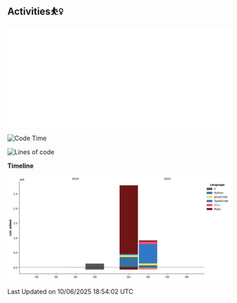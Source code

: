 <!-- 
## WORKS🍋

| Project     | Created At | Duration | Preview                                                        | Link                                                                       | Frame                                                                                   | Description                                                            |
| ----------- | ---------- | -------- | -------------------------------------------------------------- | -------------------------------------------------------------------------- | --------------------------------------------------------------------------------------- | ---------------------------------------------------------------------- |
| Notion Lecture  | 2025-04    | WIP   |     | [GITHUB](https://github.com/QWERTOP18/HabitTracker-NotionDB)        | <img src="https://skillicons.dev/icons?i=notion,discord,githubactions" height="50px"> |  [Lecture-Note](https://knotty-sprite-6fb.notion.site/Notion-Lexture-1dfd2242f53b80f7af01dcedfcbf6580)                                                     |
| IceBreaker  | 2025-04    | 2 days   | <img src="https://github.com/QWERTOP18/QWERTOP18/blob/main/assets/IceBreaker.png" alt="Ice" width="100px">    | [PDF](https://github.com/QWERTOP18/SLIDES/blob/main/IceBreaker.pdf)        | <img src="https://skillicons.dev/icons?i=fastapi,mongodb,react,tailwind" height="50px"> | function calling                                                       |
| RayTrace    | 2025-04    | a month  | <img src="https://github.com/QWERTOP18/QWERTOP18/blob/main/assets/wolf.png" alt="RT" width="100px">           | [GitHub](https://github.com/QWERTOP18/MINIRT)                              | <img src="https://skillicons.dev/icons?i=c" height="50px">                              | Ray tracing engine built from scratch in C with no external libraries. |
| Hibi        | 2025-03    | 1 week   | <img src="https://github.com/QWERTOP18/QWERTOP18/blob/main/assets/Hibi.png" alt="Hibi" width="100px">         | [PDF](https://github.com/QWERTOP18/SLIDES/blob/main/Hibi.pdf)              | <img src="https://skillicons.dev/icons?i=rails,js,figma" height="50px">                 |                                                                        |
| TeethJocker | 2025-03    | 3 days   | <img src="https://github.com/QWERTOP18/QWERTOP18/blob/main/assets/TeethJocker.png" alt="Teeth" width="100px"> | [PDF](https://github.com/QWERTOP18/SLIDES/blob/main/TeethJocker.pdf)       | <img src="https://skillicons.dev/icons?i=c,nextjs" height="50px">                       | ESP32                                                                  |
| Cafe lp     | 2025-03    | 1 week   | <img src="https://github.com/QWERTOP18/QWERTOP18/blob/main/assets/cafe.png" alt="Cafe" width="100px">         | [GitHub](https://github.com/QWERTOP18s/RAILS_DEMO_CAFE_LP)                 | <img src="https://skillicons.dev/icons?i=scss,css,rails" height="50px">                 |
| GO Shell    | 2025-02    | a month  | <img src="https://github.com/QWERTOP18/QWERTOP18/blob/main/assets/go-shell.png" alt="go" width="100px">       | [Books](https://github.com/QWERTOP18/ZENN/tree/main/books/go-shell-202502) | <img src="https://skillicons.dev/icons?i=go,bash" height="50px">                        |                                                                        |
-->
## Activities⛹️‍♀️

 <a href="https://monkeytype.com/profile/qwertop18">
   <img src="https://github.com/QWERTOP18/QWERTOP18/blob/monkeytype-readme/monkeytype-readme-lb-pb.svg" alt="My Monkeytype profile" />
 </a>

<!--START_SECTION:waka-->
![Code Time](http://img.shields.io/badge/Code%20Time-565%20hrs%2015%20mins-blue)

![Lines of code](https://img.shields.io/badge/From%20Hello%20World%20I%27ve%20Written-3.9%20million%20lines%20of%20code-blue)

**Timeline**

![Lines of Code chart](https://raw.githubusercontent.com/QWERTOP18/QWERTOP18/main/assets/bar_graph.png)


 Last Updated on 10/06/2025 18:54:02 UTC
<!--END_SECTION:waka-->
